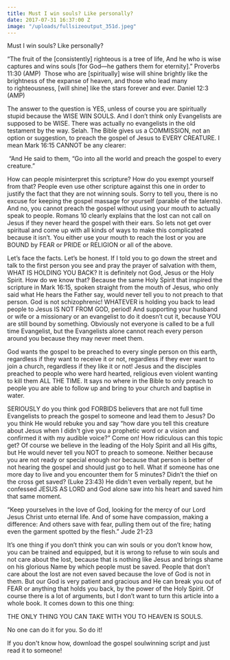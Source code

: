 ```yaml
---
title: Must I win souls? Like personally?
date: 2017-07-31 16:37:00 Z
image: "/uploads/fullsizeoutput_351d.jpeg"
---
```



Must I win souls? Like personally?

“The fruit of the [consistently] righteous is a tree of life,
And he who is wise captures and wins souls [for God—he gathers them for eternity].”
Proverbs 11:30 (AMP)
 Those who are [spiritually] wise will shine brightly like the brightness of the expanse of heaven, and those who lead many to righteousness, [will shine] like the stars forever and ever.
Daniel 12:3 (AMP)

The answer to the question is YES, unless of course you are spiritually stupid because the WISE WIN SOULS. And I don’t think only Evangelists are supposed to be WISE. There was actually no evangelists in the old testament by the way. Selah. 
The Bible gives us a COMMISSION, not an option or suggestion, to preach the gospel of Jesus to EVERY CREATURE. I mean Mark 16:15 CANNOT be any clearer:

 “And He said to them, “Go into all the world and preach the gospel to every creature.”

How can people misinterpret this scripture? How do you exempt yourself from that? People even use other scripture against this one in order to justify the fact that they are not winning souls. Sorry to tell you, there is no excuse for keeping the gospel massage for yourself (parable of the talents). And no, you cannot preach the gospel without using your mouth to actually speak to people. Romans 10 clearly explains that the lost can not call on Jesus if they never heard the gospel with their ears. So lets not get over spiritual and come up with all kinds of ways to make this complicated because it isn’t. You either use your mouth to reach the lost or you are BOUND by FEAR or PRIDE or RELIGION or all of the above.

Let’s face the facts. Let’s be honest. If I told you to go down the street and talk to the first person you see and pray the prayer of salvation with them, WHAT IS HOLDING YOU BACK?
It is definitely not God, Jesus or the Holy Spirit. How do we know that? Because the same Holy Spirit that inspired the scripture in Mark 16:15, spoken straight from the mouth of Jesus, who only said what He hears the Father say, would never tell you to not preach to that person. God is not schizophrenic!
WHATEVER is holding you back to lead people to Jesus IS NOT FROM GOD, period! 
And supporting your husband or wife or a missionary or an evangelist to do it doesn’t cut it, because YOU are still bound by something. Obviously not everyone is called to be a full time Evangelist, but the Evangelists alone cannot reach every person around you because they may never meet them.

God wants the gospel to be preached to every single person on this earth, regardless if they want to receive it or not, regardless if they ever want to join a church, regardless if they like it or not! Jesus and the disciples preached to people who were hard hearted, religious even violent wanting to kill them ALL THE TIME. It says no where in the Bible to only preach to people you are able to follow up and bring to your church and baptise in water.

SERIOUSLY do you think god FORBIDS believers that are not full time Evangelists to preach the gospel to someone and lead them to Jesus? Do you think He would rebuke you and say “how dare you tell this creature about Jesus when I didn't give you a prophetic word or a vision and confirmed it with my audible voice?” 
Come on! How ridiculous can this topic get? 
Of course we believe in the leading of the Holy Spirit and all His gifts, but He would never tell you NOT to preach to someone. Neither because you are not ready or special enough nor because that person is better of not hearing the gospel and should just go to hell.
What if someone has one more day to live and you encounter them for 5 minutes? Didn’t the thief on the cross get saved? (Luke 23:43) He didn't even verbally repent, but he confessed JESUS AS LORD and God alone saw into his heart and saved him that same moment. 

“Keep yourselves in the love of God, looking for the mercy of our Lord Jesus Christ unto eternal life. And of some have compassion, making a difference: And others save with fear, pulling them out of the fire; hating even the garment spotted by the flesh.”
Jude 21-23

It’s one thing if you don’t think you can win souls or you don’t know how, you can be trained and equipped, but it is wrong to refuse to win souls and not care about the lost, because that is nothing like Jesus and brings shame on his glorious Name by which people must be saved. People that don’t care about the lost are not even saved because the love of God is not in them.
But our God is very patient and gracious and He can break you out of FEAR or anything that holds you back, by the power of the Holy Spirit.
 Of course there is a lot of arguments, but I don’t want to turn this article into a whole book. 
It comes down to this one thing:

THE ONLY THING YOU CAN TAKE WITH YOU TO HEAVEN IS SOULS.

No one can do it for you. So do it!


If you don't know how, download the gospel soulwinning script and just read it to someone!